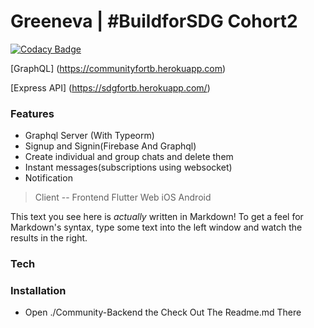 # Greeneva | #BuildforSDG Cohort2

[![Codacy Badge](https://app.codacy.com/project/badge/Grade/15d85d0eaa194682ae57618b0bfe2582)](https://www.codacy.com/gh/BuildForSDGCohort2/Team-Techbuzs-Backend?utm_source=github.com&amp;utm_medium=referral&amp;utm_content=BuildForSDGCohort2/Team-Techbuzs-Backend&amp;utm_campaign=Badge_Grade)

[GraphQL]
(https://communityfortb.herokuapp.com)

[Express API]
(https://sdgfortb.herokuapp.com/)

###  Features

  - Graphql Server (With Typeorm)
  - Signup and Signin(Firebase And Graphql)
  - Create individual and group chats and delete them
  - Instant messages(subscriptions using websocket)
  - Notification



> Client -- Frontend
> Flutter
> Web
> iOS
> Android



This text you see here is *actually* written in Markdown! To get a feel for Markdown's syntax, type some text into the left window and watch the results in the right.

### Tech

### Installation
- Open ./Community-Backend the Check Out The Readme.md There






   
